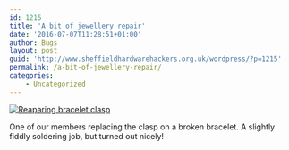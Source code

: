 ```yaml
---
id: 1215
title: 'A bit of jewellery repair'
date: '2016-07-07T11:28:51+01:00'
author: Bugs
layout: post
guid: 'http://www.sheffieldhardwarehackers.org.uk/wordpress/?p=1215'
permalink: /a-bit-of-jewellery-repair/
categories:
    - Uncategorized
---
```


[![Reaparing bracelet clasp](https://www.sheffieldhackspace.org.uk/wordpress/wp-content/uploads/2016/07/Reaparing-bracelet-clasp.jpg)](https://www.sheffieldhackspace.org.uk/wordpress/wp-content/uploads/2016/07/Reaparing-bracelet-clasp.jpg)

One of our members replacing the clasp on a broken bracelet. A slightly fiddly soldering job, but turned out nicely!